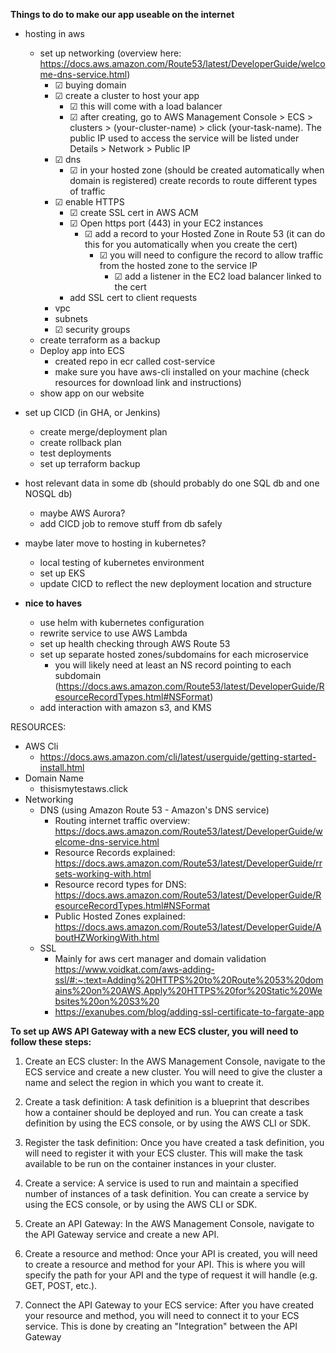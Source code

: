 **Things to do to make our app useable on the internet**
- hosting in aws
    - set up networking (overview here: https://docs.aws.amazon.com/Route53/latest/DeveloperGuide/welcome-dns-service.html)
        - ☑ buying domain
        - ☑ create a cluster to host your app
            - ☑ this will come with a load balancer
            - ☑ after creating, go to AWS Management Console > ECS > clusters > (your-cluster-name) > click (your-task-name).
            The public IP used to access the service will be listed under Details > Network > Public IP     
        - ☑ dns
            - ☑ in your hosted zone (should be created automatically when domain is registered)
            create records to route different types of traffic           
        - ☑ enable HTTPS
            - ☑ create SSL cert in AWS ACM
            - ☑ Open https port (443) in your EC2 instances
              - ☑ add a record to your Hosted Zone in Route 53 (it can do this for you automatically when you create the cert)
                - ☑ you will need to configure the record to allow traffic from the hosted zone to the service IP
                  - ☑ add a listener in the EC2 load balancer linked to the cert
            - add SSL cert to client requests
        - vpc
        - subnets
        - ☑ security groups
    - create terraform as a backup
  - Deploy app into ECS
    - created repo in ecr called cost-service
    - make sure you have aws-cli installed on your machine (check resources for download link and instructions)
  - show app on our website
- set up CICD (in GHA, or Jenkins)
    - create merge/deployment plan
    - create rollback plan
    - test deployments
    - set up terraform backup
- host relevant data in some db (should probably do one SQL db and one NOSQL db)
    - maybe AWS Aurora?
    - add CICD job to remove stuff from db safely
- maybe later move to hosting in kubernetes?
    - local testing of kubernetes environment
    - set up EKS
    - update CICD to reflect the new deployment location and structure

- **nice to haves**
    - use helm with kubernetes configuration
    - rewrite service to use AWS Lambda
    - set up health checking through AWS Route 53
    - set up separate hosted zones/subdomains for each microservice
        - you will likely need at least an NS record pointing to each subdomain (https://docs.aws.amazon.com/Route53/latest/DeveloperGuide/ResourceRecordTypes.html#NSFormat)
    - add interaction with amazon s3, and KMS

RESOURCES:
- AWS Cli
  - https://docs.aws.amazon.com/cli/latest/userguide/getting-started-install.html
- Domain Name
    - thisismytestaws.click
- Networking
    - DNS (using Amazon Route 53 - Amazon's DNS service)
        - Routing internet traffic overview: https://docs.aws.amazon.com/Route53/latest/DeveloperGuide/welcome-dns-service.html
        - Resource Records explained: https://docs.aws.amazon.com/Route53/latest/DeveloperGuide/rrsets-working-with.html 
        - Resource record types for DNS: https://docs.aws.amazon.com/Route53/latest/DeveloperGuide/ResourceRecordTypes.html#NSFormat
        - Public Hosted Zones explained: https://docs.aws.amazon.com/Route53/latest/DeveloperGuide/AboutHZWorkingWith.html
    - SSL
        - Mainly for aws cert manager and domain validation https://www.voidkat.com/aws-adding-ssl/#:~:text=Adding%20HTTPS%20to%20Route%2053%20domains%20on%20AWS,Apply%20HTTPS%20for%20Static%20Websites%20on%20S3%20
        - https://exanubes.com/blog/adding-ssl-certificate-to-fargate-app


**To set up AWS API Gateway with a new ECS cluster, you will need to follow these steps:**

1. Create an ECS cluster: In the AWS Management Console, navigate to the ECS service and create a new cluster. 
   You will need to give the cluster a name and select the region in which you want to create it.

2. Create a task definition: A task definition is a blueprint that describes how a container should be deployed and run. 
   You can create a task definition by using the ECS console, or by using the AWS CLI or SDK.

3. Register the task definition: Once you have created a task definition, you will need to register it with your ECS cluster. 
   This will make the task available to be run on the container instances in your cluster.

4. Create a service: A service is used to run and maintain a specified number of instances of a task definition. 
   You can create a service by using the ECS console, or by using the AWS CLI or SDK.

5. Create an API Gateway: In the AWS Management Console, navigate to the API Gateway service and create a new API.

6. Create a resource and method: Once your API is created, you will need to create a resource and method for your API. 
   This is where you will specify the path for your API and the type of request it will handle (e.g. GET, POST, etc.).

7. Connect the API Gateway to your ECS service: After you have created your resource and method, you will need to connect it to your 
   ECS service. This is done by creating an "Integration" between the API Gateway